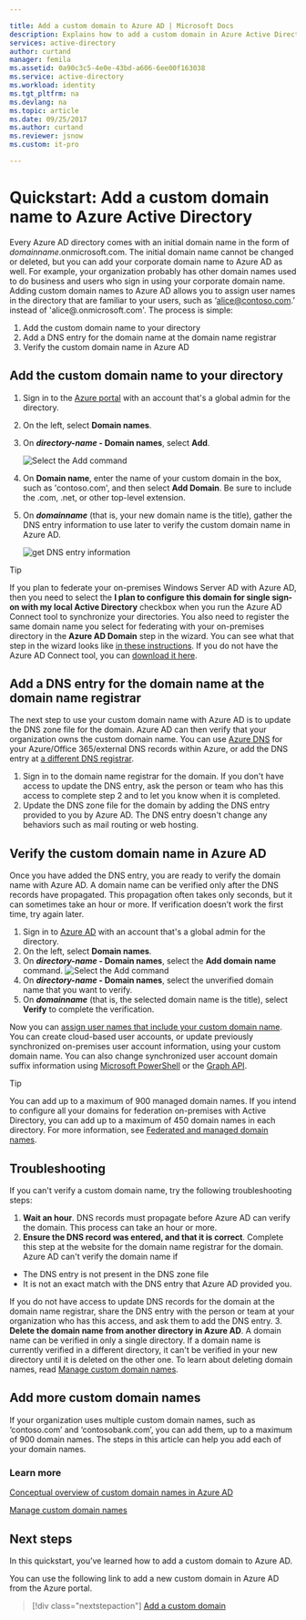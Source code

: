 ```yaml
---

title: Add a custom domain to Azure AD | Microsoft Docs
description: Explains how to add a custom domain in Azure Active Directory.
services: active-directory
author: curtand
manager: femila
ms.assetid: 0a90c3c5-4e0e-43bd-a606-6ee00f163038
ms.service: active-directory
ms.workload: identity
ms.tgt_pltfrm: na
ms.devlang: na
ms.topic: article
ms.date: 09/25/2017
ms.author: curtand
ms.reviewer: jsnow
ms.custom: it-pro

---
```

# Quickstart: Add a custom domain name to Azure Active Directory

Every Azure AD directory comes with an initial domain name in the form of *domainname*.onmicrosoft.com. The initial domain name cannot be changed or deleted, but you can add your corporate domain name to Azure AD as well. For example, your organization probably has other domain names used to do business and users who sign in using your corporate domain name. Adding custom domain names to Azure AD allows you to assign user names in the directory that are familiar to your users, such as ‘alice@contoso.com.’ instead of 'alice@*<domain name>*.onmicrosoft.com'. The process is simple:

1. Add the custom domain name to your directory
2. Add a DNS entry for the domain name at the domain name registrar
3. Verify the custom domain name in Azure AD

## Add the custom domain name to your directory
1. Sign in to the [Azure portal](https://aad.portal.azure.com/#blade/Microsoft_AAD_IAM/ActiveDirectoryMenuBlade/Overview) with an account that's a global admin for the directory.
2. On the left, select **Domain names**.
3. On ***directory-name* - Domain names**, select **Add**.
   
   ![Select the Add command](./media/active-directory-domains-add-azure-portal/add-command.png)
5. On **Domain name**, enter the name of your custom domain in the box, such as 'contoso.com', and then select **Add Domain**. Be sure to include the .com, .net, or other top-level extension.
6. On ***domainname*** (that is, your new domain name is the title), gather the DNS entry information to use later to verify the custom domain name in Azure AD.
   
   ![get DNS entry information](./media/active-directory-domains-add-azure-portal/get-dns-info.png)

> [!TIP]
> If you plan to federate your on-premises Windows Server AD with Azure AD, then you need to select the **I plan to configure this domain for single sign-on with my local Active Directory** checkbox when you run the Azure AD Connect tool to synchronize your directories. You also need to register the same domain name you select for federating with your on-premises directory in the **Azure AD Domain** step in the wizard. You can see what that step in the wizard looks like [in these instructions](./connect/active-directory-aadconnect-get-started-custom.md#verify-the-azure-ad-domain-selected-for-federation). If you do not have the Azure AD Connect tool, you can [download it here](http://go.microsoft.com/fwlink/?LinkId=615771).

## Add a DNS entry for the domain name at the domain name registrar
The next step to use your custom domain name with Azure AD is to update the DNS zone file for the domain. Azure AD can then verify that your organization owns the custom domain name. You can use [Azure DNS](https://docs.microsoft.com/azure/dns/dns-getstarted-portal) for your Azure/Office 365/external DNS records within Azure, or add the DNS entry at [a different DNS registrar](https://support.office.com/article/Create-DNS-records-for-Office-365-when-you-manage-your-DNS-records-b0f3fdca-8a80-4e8e-9ef3-61e8a2a9ab23/).

1. Sign in to the domain name registrar for the domain. If you don't have access to update the DNS entry, ask the person or team who has this access to complete step 2 and to let you know when it is completed.
2. Update the DNS zone file for the domain by adding the DNS entry provided to you by Azure AD. The DNS entry doesn't change any behaviors such as mail routing or web hosting.

## Verify the custom domain name in Azure AD
Once you have added the DNS entry, you are ready to verify the domain name with Azure AD. A domain name can be verified only after the DNS records have propagated. This propagation often takes only seconds, but it can sometimes take an hour or more. If verification doesn’t work the first time, try again later.

1. Sign in to [Azure AD](https://aad.portal.azure.com/#blade/Microsoft_AAD_IAM/ActiveDirectoryMenuBlade/Overview) with an account that's a global admin for the directory.
2. On the left, select **Domain names**.
3. On ***directory-name* - Domain names**, select the **Add domain name** command. 
  ![Select the Add command](./media/active-directory-domains-add-azure-portal/add-command.png)
3. On ***directory-name* - Domain names**, select the unverified domain name that you want to verify.
4. On ***domainname*** (that is, the selected domain name is the title), select **Verify** to complete the verification.

Now you can [assign user names that include your custom domain name](active-directory-users-create-azure-portal.md). You can create cloud-based user accounts, or update previously synchronized on-premises user account information, using your custom domain name. You can also change synchronized user account domain suffix information using [Microsoft PowerShell](https://msdn.microsoft.com/library/azure/e1ef403f-3347-4409-8f46-d72dafa116e0#BKMK_ManageDomains) or the [Graph API](https://msdn.microsoft.com/Library/Azure/Ad/Graph/api/domains-operations).

> [!TIP]
> You can add up to a maximum of 900 managed domain names. If you intend to configure all your domains for federation on-premises with Active Directory, you can add up to a maximum of 450 domain names in each directory. For more information, see [Federated and managed domain names](https://docs.microsoft.com/azure/active-directory/active-directory-add-domain-concepts#federated-and-managed-domain-names).

## Troubleshooting
If you can't verify a custom domain name, try the following troubleshooting steps:

1. **Wait an hour**. DNS records must propagate before Azure AD can verify the domain. This process can take an hour or more.
2. **Ensure the DNS record was entered, and that it is correct**. Complete this step at the website for the domain name registrar for the domain. Azure AD can't verify the domain name if 
  * The DNS entry is not present in the DNS zone file
  * It is not an exact match with the DNS entry that Azure AD provided you. 
  
  If you do not have access to update DNS records for the domain at the domain name registrar, share the DNS entry with the person or team at your organization who has this access, and ask them to add the DNS entry.
3. **Delete the domain name from another directory in Azure AD**. A domain name can be verified in only a single directory. If a domain name is currently verified in a different directory, it can't be verified in your new directory until it is deleted on the other one. To learn about deleting domain names, read [Manage custom domain names](active-directory-domains-manage-azure-portal.md).    

## Add more custom domain names
If your organization uses multiple custom domain names, such as ‘contoso.com’ and ‘contosobank.com’, you can add them, up to a maximum of 900 domain names. The steps in this article can help you add each of your domain names.

### Learn more
[Conceptual overview of custom domain names in Azure AD](active-directory-add-domain-concepts.md)

[Manage custom domain names](active-directory-domains-manage-azure-portal.md)

## Next steps
In this quickstart, you’ve learned how to add a custom domain to Azure AD. 

You can use the following link to add a new custom domain in Azure AD from the Azure portal.

> [!div class="nextstepaction"]
> [Add a custom domain](https://aad.portal.azure.com/#blade/Microsoft_AAD_IAM/ActiveDirectoryMenuBlade/QuickStart) 